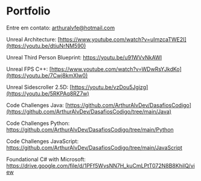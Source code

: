 # Portfolio
Entre em contato: arthuralvfe@hotmail.com

Unreal Architecture: [https://www.youtube.com/watch?v=uImzcaTWE2I](https://youtu.be/dtiuNrNM590)

Unreal Third Person Blueprint: https://youtu.be/u91WVvNkAWI

Unreal FPS C++: [https://www.youtube.com/watch?v=WDwRsYJkdKo](https://youtu.be/7Cwj8kmXlw0)

Unreal Sidescroller 2.5D: [https://youtu.be/vzDou5Jgizg](https://youtu.be/5RKPAq8RZ7w)

Code Challenges Java: [https://github.com/ArthurAlvDev/DasafiosCodigo](https://github.com/ArthurAlvDev/DasafiosCodigo/tree/main/Java)

Code Challenges Python: https://github.com/ArthurAlvDev/DasafiosCodigo/tree/main/Python

Code Challenges JavaScript: https://github.com/ArthurAlvDev/DasafiosCodigo/tree/main/JavaScript

Foundational C# with Microsoft: https://drive.google.com/file/d/1PFf5WvsNN7H_kuCmLPtT072N8B8KhilQ/view
